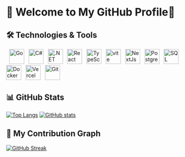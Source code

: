 # 👋 Welcome to My GitHub Profile🦖
## 🛠 Technologies & Tools
<p align="left">
  <img src="https://cdn.jsdelivr.net/gh/devicons/devicon/icons/go/go-original.svg" alt="Go" width="40" height="40"/>
  <img src="https://cdn.jsdelivr.net/gh/devicons/devicon/icons/csharp/csharp-original.svg" alt="C#" width="40" height="40"/>
  <img src="https://cdn.jsdelivr.net/gh/devicons/devicon/icons/dotnetcore/dotnetcore-original.svg" alt=".NET Core" width="40" height="40"/>
  <img src="https://cdn.jsdelivr.net/gh/devicons/devicon/icons/react/react-original.svg" alt="React" width="40" height="40"/>
  <img src="https://cdn.jsdelivr.net/gh/devicons/devicon/icons/typescript/typescript-original.svg" alt="TypeScript" width="40" height="40"/>
  <img src="https://cdn.jsdelivr.net/gh/devicons/devicon/icons/vite/vite-original.svg" alt="vite" width="40" height="40"/>
  <img src="https://cdn.jsdelivr.net/gh/devicons/devicon/icons/nextjs/nextjs-original.svg" alt="NextJs" width="40" height="40"/>
  <img src="https://cdn.jsdelivr.net/gh/devicons/devicon/icons/postgresql/postgresql-original.svg" alt="PostgreSQL" width="40" height="40"/>
  <img src="https://cdn.jsdelivr.net/gh/devicons/devicon/icons/microsoftsqlserver/microsoftsqlserver-plain.svg" alt="SQL Server" width="40" height="40"/>
  <img src="https://cdn.jsdelivr.net/gh/devicons/devicon/icons/docker/docker-original.svg" alt="Docker" width="40" height="40"/>
  <img src="https://cdn.jsdelivr.net/gh/devicons/devicon/icons/vercel/vercel-original.svg" alt="Vercel" width="40" height="40"/>
  <img src="https://cdn.jsdelivr.net/gh/devicons/devicon/icons/git/git-original.svg" alt="Git" width="40" height="40"/>
</p>

## 📊 GitHub Stats

[![Top Langs](https://github-readme-stats.vercel.app/api/top-langs/?username=shundev23&layout=compact)](https://github.com/shundev23)
[![GitHub stats](https://github-readme-stats.vercel.app/api?username=shundev23&show_icons=true&count_private=true)](https://github.com/shundev23)

## 🌱 My Contribution Graph

[![GitHub Streak](https://streak-stats.demolab.com/?user=shundev23&theme=dark)](https://git.io/streak-stats)
